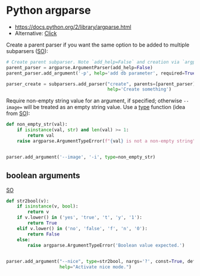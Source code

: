 # Python argparse

* <https://docs.python.org/2/library/argparse.html>
* Alternative: [Click](https://click.palletsprojects.com/en/7.x/)

Create a parent parser if you want the same option to be added to multiple
subparsers ([SO](https://stackoverflow.com/a/56595689/125246)):

```python
# Create parent subparser. Note `add_help=False` and creation via `argparse.`
parent_parser = argparse.ArgumentParser(add_help=False)
parent_parser.add_argument('-p', help='add db parameter', required=True)

parser_create = subparsers.add_parser("create", parents=[parent_parser],
                                      help='Create something')
```

Require non-empty string value for an argument, if specified; otherwise `--image=` will be treated as an empty string
value. Use a [type](https://docs.python.org/3/library/argparse.html#type) function (idea
from [SO](https://stackoverflow.com/a/55063765/125246)):

```python
def non_empty_str(val):
    if isinstance(val, str) and len(val) >= 1:
        return val
    raise argparse.ArgumentTypeError(f"{val} is not a non-empty string")


parser.add_argument('--image', '-i', type=non_empty_str)
```

## boolean arguments

[SO](https://stackoverflow.com/a/43357954/125246)

```python
def str2bool(v):
    if isinstance(v, bool):
        return v
    if v.lower() in ('yes', 'true', 't', 'y', '1'):
        return True
    elif v.lower() in ('no', 'false', 'f', 'n', '0'):
        return False
    else:
        raise argparse.ArgumentTypeError('Boolean value expected.')

    
parser.add_argument("--nice", type=str2bool, nargs='?', const=True, default=False,
                    help="Activate nice mode.")
```

